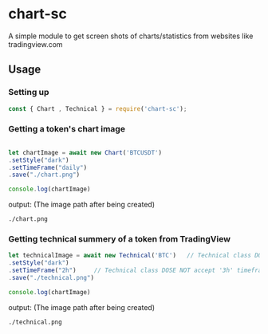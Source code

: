 # chart-sc
A simple module to get screen shots of charts/statistics from websites like tradingview.com

## Usage

### Setting up
```js
const { Chart , Technical } = require('chart-sc');
```

### Getting a token's chart image
```js

let chartImage = await new Chart('BTCUSDT')
.setStyle("dark")
.setTimeFrame("daily")
.save("./chart.png")

console.log(chartImage)

```
output: (The image path after being created)
```
./chart.png
```

### Getting technical summery of a token from TradingView

```js
let technicalImage = await new Technical('BTC')   // Technical class DOSE NOT accept pairs like 'BTSUSD'
.setStyle("dark")
.setTimeFrame("2h")     // Technical class DOSE NOT accept '3h' timeframe
.save("./technical.png")

console.log(chartImage)
```
output: (The image path after being created)
```
./technical.png
```

